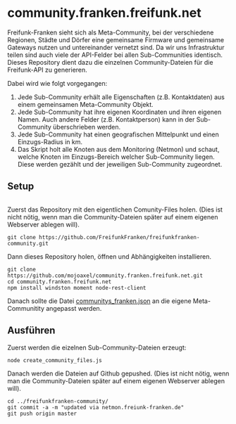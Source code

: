 community.franken.freifunk.net
==============================

Freifunk-Franken sieht sich als Meta-Community, bei der verschiedene Regionen, Städte und Dörfer eine gemeinsame Firmware und gemeinsame Gateways nutzen und untereinander vernetzt sind. Da wir uns Infrastruktur teilen sind auch viele der API-Felder bei allen Sub-Communities identisch. Dieses Repository dient dazu die einzelnen Community-Dateien für die Freifunk-API zu generieren.

Dabei wird wie folgt vorgegangen:

1. Jede Sub-Community erhält alle Eigenschaften (z.B. Kontaktdaten) aus einem gemeinsamen Meta-Community Objekt.
2. Jede Sub-Community hat ihre eigenen Koordinaten und ihren eigenen Namen. Auch andere Felder (z.B. Kontaktperson) kann in der Sub-Community überschrieben werden.
3. Jede Sub-Community hat einen geografischen Mittelpunkt und einen Einzugs-Radius in km.
4. Das Skript holt alle Knoten aus dem Monitoring (Netmon) und schaut, welche Knoten im Einzugs-Bereich welcher Sub-Community liegen. Diese werden gezählt und der jeweiligen Sub-Community zugeordnet.

Setup
-----

```

```

Zuerst das Repository mit den eigentlichen Comunity-Files holen. (Dies ist nicht nötig, wenn man die Community-Dateien später auf einem eigenen Webserver ablegen will).

```
git clone https://github.com/FreifunkFranken/freifunkfranken-community.git
```

Dann dieses Repository holen, öffnen und Abhängigkeiten installieren.

```
git clone https://github.com/mojoaxel/community.franken.freifunk.net.git
cd community.franken.freifunk.net
npm install windston moment node-rest-client
```

Danach sollte die Datei [communitys_franken.json](https://github.com/FreifunkFranken/community.franken.freifunk.net/blob/master/communitys_franken.json) an die eigene Meta-Communitity angepasst werden.


Ausführen
---------

Zuerst werden die eizelnen Sub-Community-Dateien erzeugt:
```
node create_community_files.js
```

Danach werden die Dateien auf Github gepushed. (Dies ist nicht nötig, wenn man die Community-Dateien später auf einem eigenen Webserver ablegen will).

```
cd ../freifunkfranken-community/
git commit -a -m "updated via netmon.freiunk-franken.de"
git push origin master
```
